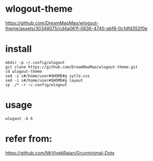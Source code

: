 # wlogout-theme

https://github.com/DreamMaoMao/wlogout-theme/assets/30348075/cd4a061f-0636-4740-abf8-0c1dfd352f0e

# install
```shell
mkdir -p ~/.config/wlogout
git clone https://github.com/DreamMaoMao/wlogout-theme.git
cd wlogout-theme
sed -i s#/home/user#$HOME#g sytle.css
sed -i s#/home/user#$HOME#g layout
cp ./* -r ~/.config/wlogout
```

# usage
```shell
wlogout -b 6
```

# refer from:
https://github.com/MrVivekRajan/Gruvminimal-Dots
